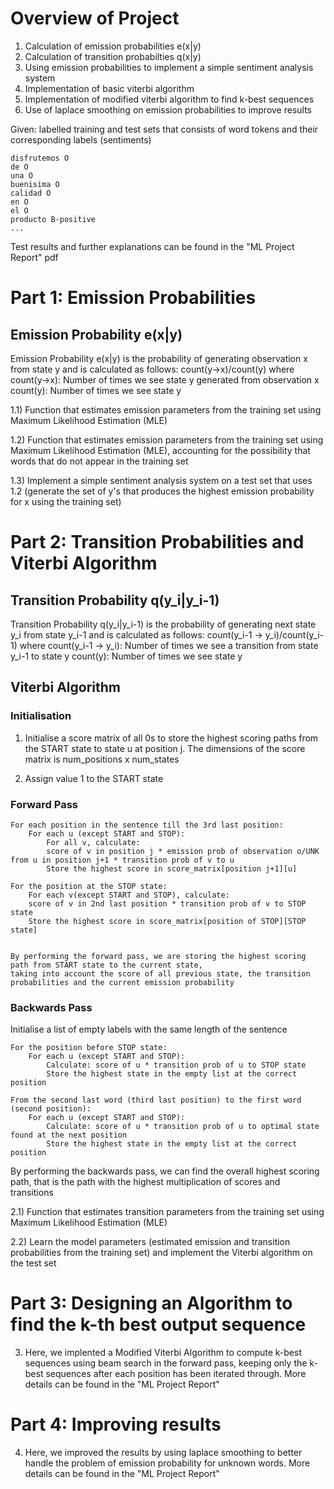 # Overview of Project
1. Calculation of emission probabilities e(x|y)
2. Calculation of transition probabilties q(x|y)
3. Using emission probabilities to implement a simple sentiment analysis system
4. Implementation of basic viterbi algorithm
5. Implementation of modified viterbi algorithm to find k-best sequences
6. Use of laplace smoothing on emission probabilities to improve results

Given: labelled training and test sets that consists of word tokens and their corresponding labels (sentiments)

```
disfrutemos O
de O
una O
buenisima O
calidad O
en O
el O
producto B-positive
...
```

Test results and further explanations can be found in the "ML Project Report" pdf

# Part 1: Emission Probabilities

## Emission Probability e(x|y)
Emission Probability e(x|y) is the probability of generating observation x from state y and is calculated as follows:
count(y->x)/count(y) where 
count(y->x): Number of times we see state y generated from observation x
count(y): Number of times we see state y 

1.1) Function that estimates emission parameters from the training set using Maximum Likelihood Estimation (MLE)

1.2) Function that estimates emission parameters from the training set using Maximum Likelihood Estimation (MLE), accounting for the possibility that words that do not appear in the training set

1.3) Implement a simple sentiment analysis system on a test set that uses 1.2 (generate the set of y's that produces the highest emission probability for x using the training set)

# Part 2: Transition Probabilities and Viterbi Algorithm

## Transition Probability q(y_i|y_i-1)
Transition Probability q(y_i|y_i-1) is the probability of generating next state y_i from state y_i-1 and is calculated as follows:
count(y_i-1 -> y_i)/count(y_i-1) where 
count(y_i-1 -> y_i): Number of times we see a transition from state y_i-1 to state y
count(y): Number of times we see state y 

## Viterbi Algorithm 

### Initialisation
1. Initialise a score matrix of all 0s to store the highest scoring paths from the START state to state u at position j. The dimensions of the score matrix is num_positions x num_states

2. Assign value 1 to the START state

### Forward Pass
```
For each position in the sentence till the 3rd last position:
    For each u (except START and STOP):
        For all v, calculate:
        score of v in position j * emission prob of observation o/UNK from u in position j+1 * transition prob of v to u
        Store the highest score in score_matrix[position j+1][u]

For the position at the STOP state:
    For each v(except START and STOP), calculate:
    score of v in 2nd last position * transition prob of v to STOP state
    Store the highest score in score_matrix[position of STOP][STOP state]
        

By performing the forward pass, we are storing the highest scoring path from START state to the current state,
taking into account the score of all previous state, the transition probabilities and the current emission probability 
```

### Backwards Pass
Initialise a list of empty labels with the same length of the sentence

```
For the position before STOP state:
    For each u (except START and STOP):
        Calculate: score of u * transition prob of u to STOP state
        Store the highest state in the empty list at the correct position

From the second last word (third last position) to the first word (second position):
    For each u (except START and STOP):
        Calculate: score of u * transition prob of u to optimal state found at the next position
        Store the highest state in the empty list at the correct position
```

By performing the backwards pass, we can find the overall highest scoring path, that is the path with the highest multiplication of scores and transitions

2.1) Function that estimates transition parameters from the training set using Maximum Likelihood Estimation (MLE) 


2.2) Learn the model parameters (estimated emission and transition probabilities from the training set) and implement the Viterbi algorithm on the test set

# Part 3: Designing an Algorithm to find the k-th best output sequence

3) Here, we implented a Modified Viterbi Algorithm to compute k-best sequences using beam search in the forward pass, keeping only the k-best sequences after each position has been iterated through. More details can be found in the "ML Project Report"

# Part 4: Improving results

4) Here, we improved the results by using laplace smoothing to better handle the problem of emission probability for unknown words. More details can be found in the "ML Project Report"